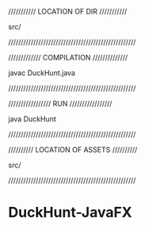 ///////////  LOCATION OF DIR ///////////

src/

///////////////////////////////////////////////////


///////////// COMPILATION //////////////

javac DuckHunt.java

///////////////////////////////////////////////////


///////////////// RUN /////////////////

java DuckHunt

///////////////////////////////////////////////////

////////// LOCATION OF ASSETS //////////

src/

///////////////////////////////////////////////////

# DuckHunt-JavaFX
